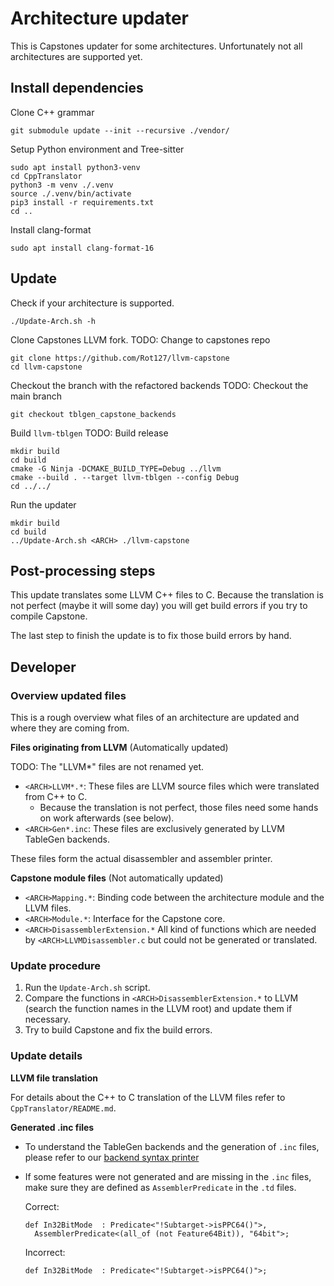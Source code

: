 # Architecture updater

This is Capstones updater for some architectures.
Unfortunately not all architectures are supported yet.

## Install dependencies

Clone C++ grammar

```
git submodule update --init --recursive ./vendor/
```

Setup Python environment and Tree-sitter

```
sudo apt install python3-venv
cd CppTranslator
python3 -m venv ./.venv
source ./.venv/bin/activate
pip3 install -r requirements.txt
cd ..
```

Install clang-format

```
sudo apt install clang-format-16
```

## Update

Check if your architecture is supported.

```
./Update-Arch.sh -h
```

Clone Capstones LLVM fork.
TODO: Change to capstones repo

```
git clone https://github.com/Rot127/llvm-capstone
cd llvm-capstone
```

Checkout the branch with the refactored backends
TODO: Checkout the main branch

```
git checkout tblgen_capstone_backends
```

Build `llvm-tblgen`
TODO: Build release

```
mkdir build
cd build
cmake -G Ninja -DCMAKE_BUILD_TYPE=Debug ../llvm
cmake --build . --target llvm-tblgen --config Debug
cd ../../
```

Run the updater

```
mkdir build
cd build
../Update-Arch.sh <ARCH> ./llvm-capstone
```

## Post-processing steps

This update translates some LLVM C++ files to C.
Because the translation is not perfect (maybe it will some day)
you will get build errors if you try to compile Capstone.

The last step to finish the update is to fix those build errors by hand.

## Developer

### Overview updated files

This is a rough overview what files of an architecture are updated and where they are coming from.

**Files originating from LLVM** (Automatically updated)

TODO: The "<ARCH>LLVM*" files are not renamed yet.

- `<ARCH>LLVM*.*`: These files are LLVM source files which were translated from C++ to C.
  - Because the translation is not perfect, those files need some hands on work afterwards (see below).
- `<ARCH>Gen*.inc`: These files are exclusively generated by LLVM TableGen backends.

These files form the actual disassembler and assembler printer.

**Capstone module files** (Not automatically updated)

- `<ARCH>Mapping.*`: Binding code between the architecture module and the LLVM files.
- `<ARCH>Module.*`: Interface for the Capstone core.
- `<ARCH>DisassemblerExtension.*` All kind of functions which are needed by `<ARCH>LLVMDisassembler.c` but could not be generated or translated.

### Update procedure

1. Run the `Update-Arch.sh` script.
2. Compare the functions in `<ARCH>DisassemblerExtension.*` to LLVM (search the function names in the LLVM root)
and update them if necessary.
3. Try to build Capstone and fix the build errors.

### Update details

**LLVM file translation**

For details about the C++ to C translation of the LLVM files refer to `CppTranslator/README.md`.

**Generated .inc files**

<!-- TODO Update link to (currently non existing) documentation -->
- To understand the TableGen backends and the generation of `.inc` files,
please refer to our [backend syntax printer](https://github.com/capstone-engine/llvm-capstone/blob/auto-sync/llvm/utils/TableGen/PrinterCapstone.cpp)

- If some features were not generated and are missing in the `.inc` files, make sure they are defined as `AssemblerPredicate` in the `.td` files.

  Correct:
  ```
  def In32BitMode  : Predicate<"!Subtarget->isPPC64()">,
    AssemblerPredicate<(all_of (not Feature64Bit)), "64bit">;
  ```
  Incorrect:
  ```
  def In32BitMode  : Predicate<"!Subtarget->isPPC64()">;
  ```
